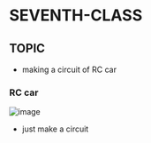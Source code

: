 # SEVENTH-CLASS

## TOPIC
- making a circuit of RC car
### RC car
![image](https://user-images.githubusercontent.com/102523600/173250458-ad26c38c-fa6b-458e-bab1-465b41ae0fa4.png)
- just make a circuit
